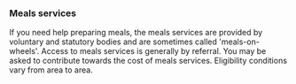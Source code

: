###  Meals services

If you need help preparing meals, the meals services are provided by voluntary
and statutory bodies and are sometimes called 'meals-on-wheels'. Access to
meals services is generally by referral. You may be asked to contribute
towards the cost of meals services. Eligibility conditions vary from area to
area.
